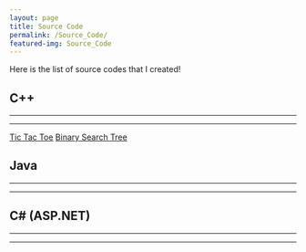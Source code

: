 ```yaml
---
layout: page
title: Source Code
permalink: /Source_Code/
featured-img: Source_Code
---
```


Here is the list of source codes that I created!

## C++
---
---
[Tic Tac Toe](https://repl.it/@twinb0rn/TicTacToe)
[Binary Search Tree](https://repl.it/@twinb0rn/Binary-Search-Tree-C-Implementation)

## Java
---
---



## C# (ASP.NET)
---
---
